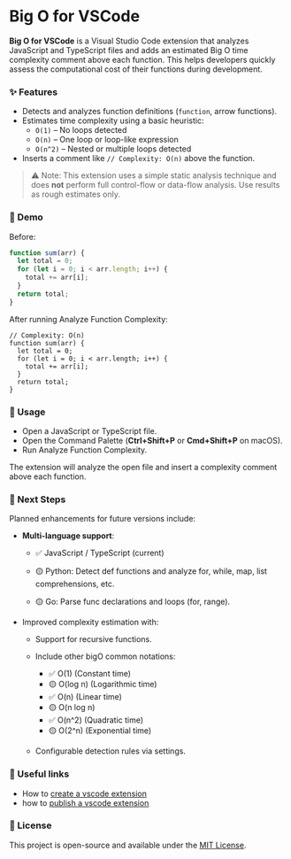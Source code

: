 # Big O for VSCode

**Big O for VSCode** is a Visual Studio Code extension that analyzes JavaScript and TypeScript files and adds an estimated Big O time complexity comment above each function. This helps developers quickly assess the computational cost of their functions during development.

### ✨ Features

- Detects and analyzes function definitions (`function`, arrow functions).
- Estimates time complexity using a basic heuristic:
  - `O(1)` – No loops detected
  - `O(n)` – One loop or loop-like expression
  - `O(n^2)` – Nested or multiple loops detected
- Inserts a comment like `// Complexity: O(n)` above the function.

> ⚠️ Note: This extension uses a simple static analysis technique and does **not** perform full control-flow or data-flow analysis. Use results as rough estimates only.

### 🎥 Demo

Before:

```ts
function sum(arr) {
  let total = 0;
  for (let i = 0; i < arr.length; i++) {
    total += arr[i];
  }
  return total;
}
```

After running Analyze Function Complexity:

```
// Complexity: O(n)
function sum(arr) {
  let total = 0;
  for (let i = 0; i < arr.length; i++) {
    total += arr[i];
  }
  return total;
}
```

### 🚀 Usage

- Open a JavaScript or TypeScript file.
- Open the Command Palette (**Ctrl+Shift+P** or **Cmd+Shift+P** on macOS).
- Run Analyze Function Complexity.

The extension will analyze the open file and insert a complexity comment above each function.

### 🔮 Next Steps

Planned enhancements for future versions include:

- **Multi-language support**:

  - ✅ JavaScript / TypeScript (current)

  - 🟡 Python: Detect def functions and analyze for, while, map, list comprehensions, etc.

  - 🟡 Go: Parse func declarations and loops (for, range).

- Improved complexity estimation with:

  - Support for recursive functions.

  - Include other bigO common notations:

    - ✅ O(1) (Constant time)
    - 🟡 O(log n) (Logarithmic time)
    - ✅ O(n) (Linear time)
    - 🟡 O(n log n)
    - ✅ O(n^2) (Quadratic time)
    - 🟡 O(2^n) (Exponential time)

  - Configurable detection rules via settings.

### 🔗 Useful links

- How to [create a vscode extension](https://code-visualstudio-com.translate.goog/api/get-started/your-first-extension?_x_tr_sl=en&_x_tr_tl=pt&_x_tr_hl=pt&_x_tr_pto=tc)
- how to [publish a vscode extension](https://code.visualstudio.com/api/working-with-extensions/publishing-extension#vsce)

### 📄 License

This project is open-source and available under the [MIT License](LICENSE).
